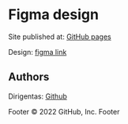 # Figma design

Site published at: [GitHub pages](https://dirigentas.github.io/Figma-Starkis/)

Design: [figma link](https://www.figma.com/file/CQNEFtwTyfXTpoXKRMCyBh/starkis?node-id=16-3&t=qzzoFeSko691gCQD-0)

## Authors

Dirigentas: [Github](https://github.com/Dirigentas)

Footer © 2022 GitHub, Inc. Footer
